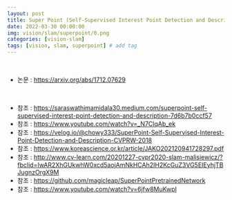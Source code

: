 ```yaml
---
layout: post
title: Super Point (Self-Supervised Interest Point Detection and Description)
date: 2022-03-30 00:00:00
img: vision/slam/superpoint/0.png
categories: [vision-slam] 
tags: [vision, slam, superpoint] # add tag
---
```


<br>

- 논문 : https://arxiv.org/abs/1712.07629

<br>

- 참조 : https://saraswathimamidala30.medium.com/superpoint-self-supervised-interest-point-detection-and-description-7d6b7b0ccf57
- 참조 : https://www.youtube.com/watch?v=_N7ClqAb_ek
- 참조 : https://velog.io/@chowy333/SuperPoint-Self-Supervised-Interest-Point-Detection-and-Description-CVPRW-2018
- 참조 : https://www.koreascience.or.kr/article/JAKO202120941728297.pdf
- 참조 : http://www.cv-learn.com/20201227-cvpr2020-slam-malisiewicz/?fbclid=IwAR2XhGUkwhW0xcd5aojAmNkHCAh2IH2KcGuZ3VG5EIEyhjTBJugnzOrgX9M
- 참조 : https://github.com/magicleap/SuperPointPretrainedNetwork
- 참조 : https://www.youtube.com/watch?v=6jfw8MuKwpI

